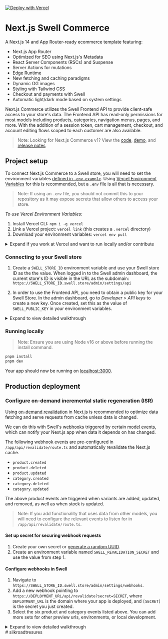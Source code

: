 [![Deploy with Vercel](https://vercel.com/button)](https://vercel.com/new/clone?repository-url=https://github.com/swellstores/verswell-commerce&project-name=commerce&repo-name=commerce&demo-title=Next.js%20Swell%20Commerce&demo-url=https://verswell-commerce.vercel.app/&demo-image=https%3A%2F%2Fbigcommerce-demo-asset-ksvtgfvnd.vercel.app%2Fbigcommerce.png&env=SWELL_STORE_ID,SWELL_PUBLIC_KEY,SWELL_REVALIDATION_SECRET,SITE_NAME,TWITTER_CREATOR,TWITTER_SITE)

# Next.js Swell Commerce

A Next.js 14 and App Router-ready ecommerce template featuring:

- Next.js App Router
- Optimized for SEO using Next.js's Metadata
- React Server Components (RSCs) and Suspense
- Server Actions for mutations
- Edge Runtime
- New fetching and caching paradigms
- Dynamic OG images
- Styling with Tailwind CSS
- Checkout and payments with Swell
- Automatic light/dark mode based on system settings

Next.js Commerce utilizes the Swell Frontend API to provide client-safe access to your store's data. The Frontend API has read-only permissions for most models including products, categories, navigation menus, pages, and more. With the addition of a session token, cart management, checkout, and account editing flows scoped to each customer are also available.

> Note: Looking for Next.js Commerce v1? View the [code](https://github.com/vercel/commerce/tree/v1), [demo](https://commerce-v1.vercel.store), and [release notes](https://github.com/vercel/commerce/releases/tag/v1)

## Project setup

To connect Next.js Commerce to a Swell store, you will need to set the environment variables [defined in `.env.example`](.env.example). Using [Vercel Environment Variables](https://vercel.com/docs/concepts/projects/environment-variables) for this is recommended, but a `.env` file is all that is necessary.

> Note: If using an `.env` file, you should not commit this to your repository as it may expose secrets that allow others to access your store.

_To use Vercel Environment Variables:_

1. Install Vercel CLI: `npm i -g vercel`
2. Link a Vercel project: `vercel link` (this creates a `.vercel` directory)
3. Download your environment variables: `vercel env pull`

<details>
  <summary>Expand if you work at Vercel and want to run locally and/or contribute</summary>

1. Run `vc link`.
2. Select the `Vercel Solutions` scope.
3. Connect to the existing `commerce-swell` project.
4. Run `vc env pull` to get environment variables.
5. Run `pnpm dev` to ensure everything is working correctly.
</details>

### Connecting to your Swell store

1. Create a `SWELL_STORE_ID` environment variable and use your Swell store ID as the the value. When logged in to the Swell admin dashboard, the current store's ID is visible in the URL as the subdomain: `https://SWELL_STORE_ID.swell.store/admin/settings/api`

2. In order to use the Frontend API, you need to obtain a public key for your Swell Store. In the admin dashboard, go to _Developer > API keys_ to create a new key. Once created, set this as the value of `SWELL_PUBLIC_KEY` in your environment variables.

<details>
  <summary>Expand to view detailed walkthrough</summary>

1. Navigate to `https://SWELL_STORE_ID.swell.store/admin/settings/api`.
2. Click the `Add public key` button.
   ![Swell add public key](https://github.com/swellstores/verswell-commerce/assets/9212793/aaf595b5-bb94-490c-8d85-8edfc68f9d69)
3. Add a decription to your public key and press the `Create Key` button
   ![swell-internal-next-marketplace swell store_admin_settings_api (1)](https://github.com/swellstores/verswell-commerce/assets/9212793/4b825477-c8e3-410e-abab-f4650b70b5cb)
4. Copy the public key and assign it to the `SWELL_PUBLIC_KEY` environment variable
</details>

### Running locally

> Note: Ensure you are using Node v16 or above before running the install command.

```bash
pnpm install
pnpm dev
```

Your app should now be running on [localhost:3000](http://localhost:3000/).

## Production deployment

### Configure on-demand incremental static regeneration (ISR)

Using [on-demand revalidation](https://nextjs.org/docs/app/building-your-application/data-fetching/revalidating#using-on-demand-revalidation) in Next.js is recommended to optimize data fetching and serve requests from cache unless data is changed.

We can do this with Swell's [webhooks](https://developers.swell.is/backend-api/webhooks/the-webhook-model) triggered by certain [model events](https://developers.swell.is/backend-api/events/event-types), which can notify your Next.js app when data it depends on has changed.

The following webhook events are pre-configured in `/app/api/revalidate/route.ts` and automatically revalidate the Next.js cache.

- `product.created`
- `product.deleted`
- `product.updated`
- `category.created`
- `category.deleted`
- `category.updated`

The above product events are triggered when variants are added, updated, and removed, as well as when stock is updated.

> Note: If you add functionality that uses data from other models, you will need to configure the relevant events to listen for in `/app/api/revalidate/route.ts`.

#### Set up secret for securing webhook requests

1. Create your own secret or [generate a random UUID](https://www.uuidgenerator.net/guid).
2. Create an environment variable named `SWELL_REVALIDATION_SECRET` and use the value from step 1.

#### Configure webhooks in Swell

1. Navigate to `https://SWELL_STORE_ID.swell.store/admin/settings/webhooks`.
2. Add a new webhook pointing to `https://DEPLOYMENT_URL/api/revalidate?secret=SECRET`, where `DEPLOYMENT_URL` is the domain where your app is deployed, and `[SECRET]` is the secret you just created.
3. Select the six product and category events listed above. You can add more sets for other preview urls, environments, or local development.

<details>
  <summary>Expand to view detailed walkthrough</summary>
   ![Swell store webhooks](https://github.com/swellstores/verswell-commerce/assets/9212793/dca90e1c-1802-4d96-925e-582b427e2d5d)
   ![Swell store add webhook](https://github.com/swellstores/verswell-commerce/assets/9212793/25178bf9-ad68-447e-9f3f-eb613005653e)
   ![swell-internal-next-marketplace swell store_admin_settings_api (7)](https://github.com/swellstores/verswell-commerce/assets/9212793/a8565675-3cff-4b61-9881-f243ec5e5746)

#### Testing webhooks during local development

The easiest way to test webhooks while developing locally is to use [ngrok](https://ngrok.com).

1. [Install and configure ngrok](https://ngrok.com/download) (you will need to create an account).
1. Run your app locally, `npm run dev`.
1. In a separate terminal session, run `ngrok http 3000`.
1. Use the url generated by ngrok and add or update your webhook urls in Swell.
1. You can now make changes to your store and your local app should receive updates. You can also use the `Send test notification` button to trigger a generic webhook test.

</details>
# silkroadtresures
